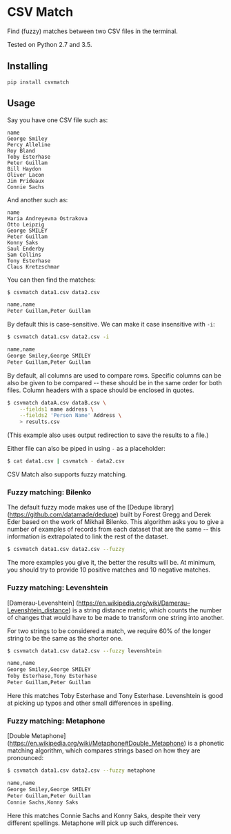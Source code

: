 CSV Match
=========

Find (fuzzy) matches between two CSV files in the terminal.

Tested on Python 2.7 and 3.5.


Installing
----------

    pip install csvmatch


Usage
-----

Say you have one CSV file such as:

```
name
George Smiley
Percy Alleline
Roy Bland
Toby Esterhase
Peter Guillam
Bill Haydon
Oliver Lacon
Jim Prideaux
Connie Sachs
```

And another such as:

```
name
Maria Andreyevna Ostrakova
Otto Leipzig
George SMILEY
Peter Guillam
Konny Saks
Saul Enderby
Sam Collins
Tony Esterhase
Claus Kretzschmar
```

You can then find the matches:

```bash
$ csvmatch data1.csv data2.csv

name,name
Peter Guillam,Peter Guillam
```

By default this is case-sensitive. We can make it case insensitive with `-i`:

```bash
$ csvmatch data1.csv data2.csv -i

name,name
George Smiley,George SMILEY
Peter Guillam,Peter Guillam
```

By default, all columns are used to compare rows. Specific columns can be also be given to be compared -- these should be in the same order for both files. Column headers with a space should be enclosed in quotes.

```bash
$ csvmatch dataA.csv dataB.csv \
    --fields1 name address \
    --fields2 'Person Name' Address \
	> results.csv
```

(This example also uses output redirection to save the results to a file.)

Either file can also be piped in using `-` as a placeholder:

```bash
$ cat data1.csv | csvmatch - data2.csv
```

CSV Match also supports fuzzy matching.

### Fuzzy matching: Bilenko

The default fuzzy mode makes use of the [Dedupe library] (https://github.com/datamade/dedupe) built by Forest Gregg and Derek Eder based on the work of Mikhail Bilenko. This algorithm asks you to give a number of examples of records from each dataset that are the same -- this information is extrapolated to link the rest of the dataset.

```bash
$ csvmatch data1.csv data2.csv --fuzzy
```

The more examples you give it, the better the results will be. At minimum, you should try to provide 10 positive matches and 10 negative matches.

### Fuzzy matching: Levenshtein

[Damerau-Levenshtein] (https://en.wikipedia.org/wiki/Damerau–Levenshtein_distance) is a string distance metric, which counts the number of changes that would have to be made to transform one string into another.

For two strings to be considered a match, we require 60% of the longer string to be the same as the shorter one.

```bash
$ csvmatch data1.csv data2.csv --fuzzy levenshtein

name,name
George Smiley,George SMILEY
Toby Esterhase,Tony Esterhase
Peter Guillam,Peter Guillam
```

Here this matches Toby Esterhase and Tony Esterhase. Levenshtein is good at picking up typos and other small differences in spelling.

### Fuzzy matching: Metaphone

[Double Metaphone] (https://en.wikipedia.org/wiki/Metaphone#Double_Metaphone) is a phonetic matching algorithm, which compares strings based on how they are pronounced:

```bash
$ csvmatch data1.csv data2.csv --fuzzy metaphone

name,name
George Smiley,George SMILEY
Peter Guillam,Peter Guillam
Connie Sachs,Konny Saks
```

Here this matches Connie Sachs and Konny Saks, despite their very different spellings. Metaphone will pick up such differences.
